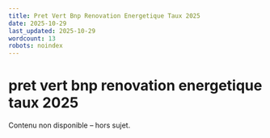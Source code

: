 ```yaml
---
title: Pret Vert Bnp Renovation Energetique Taux 2025
date: 2025-10-29
last_updated: 2025-10-29
wordcount: 13
robots: noindex
---
```


# pret vert bnp renovation energetique taux 2025

Contenu non disponible – hors sujet.